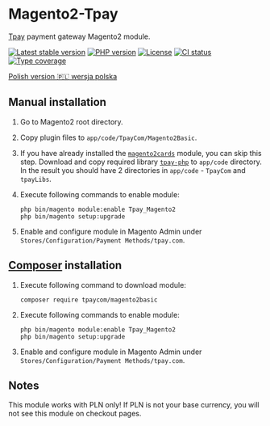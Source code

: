 # Magento2-Tpay

[Tpay](https://tpay.com) payment gateway Magento2 module.

[![Latest stable version](https://img.shields.io/packagist/v/tpaycom/magento2basic.svg?label=current%20version)](https://packagist.org/packages/tpaycom/magento2basic)
[![PHP version](https://img.shields.io/packagist/php-v/tpaycom/magento2basic.svg)](https://php.net)
[![License](https://img.shields.io/github/license/tpay-com/tpay-magento2-basic.svg)](LICENSE)
[![CI status](https://github.com/tpay-com/tpay-magento2-basic/actions/workflows/ci.yaml/badge.svg?branch=master)](https://github.com/tpay-com/tpay-magento2-basic/actions)
[![Type coverage](https://shepherd.dev/github/tpay-com/tpay-magento2-basic/coverage.svg)](https://shepherd.dev/github/tpay-com/tpay-magento2-basic)

[Polish version :poland: wersja polska](./README_PL.md)

## Manual installation

1. Go to Magento2 root directory.

2. Copy plugin files to `app/code/TpayCom/Magento2Basic`.

3. If you have already installed the [`magento2cards`](https://github.com/tpay-com/tpay-magento2-cards) module, you can skip this step.
   Download and copy required library [`tpay-php`](https://github.com/tpay-com/tpay-php) to `app/code` directory. In the result you should have 2 directories in `app/code` - `TpayCom` and `tpayLibs`.

4. Execute following commands to enable module:
    ```console
    php bin/magento module:enable Tpay_Magento2
    php bin/magento setup:upgrade
    ```

5. Enable and configure module in Magento Admin under `Stores/Configuration/Payment Methods/tpay.com`.


## [Composer](https://getcomposer.org) installation

1. Execute following command to download module:
    ```console
    composer require tpaycom/magento2basic
    ```

2. Execute following commands to enable module:
    ```console
    php bin/magento module:enable Tpay_Magento2
    php bin/magento setup:upgrade
    ```

3. Enable and configure module in Magento Admin under `Stores/Configuration/Payment Methods/tpay.com`.


## Notes

This module works with PLN only! If PLN is not your base currency, you will not see this module on checkout pages.
